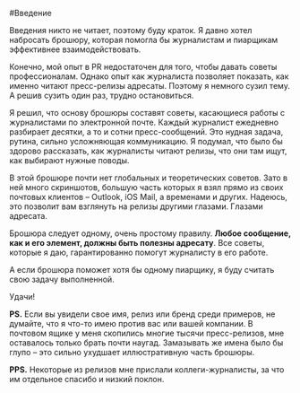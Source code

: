 #Введение

Введения никто не читает, поэтому буду краток. Я давно хотел набросать брошюру, которая помогла бы журналистам и пиарщикам эффективнее взаимодействовать.  

Конечно, мой опыт в PR недостаточен для того, чтобы давать советы профессионалам. Однако опыт как журналиста позволяет показать, как именно читают пресс-релизы адресаты. Поэтому я немного сузил тему. А решив сузить один раз, трудно остановиться.

Я решил, что основу брошюры составят советы, касающиеся работы с журналистами по электронной почте. Каждый журналист ежедневно разбирает десятки, а то и сотни пресс-сообщений. Это нудная задача, рутина, сильно усложняющая коммуникацию. Я подумал, что было бы здорово рассказать, как журналисты читают релизы, что они там ищут, как выбирают нужные поводы.

В этой брошюре почти нет глобальных и теоретических советов. Зато в ней много скриншотов, большую часть которых я взял прямо из своих почтовых клиентов – Outlook, iOS Mail, а временами и других. Надеюсь, это позволит вам взглянуть на релизы другими глазами. Глазами адресата. 

Брошюра следует одному, очень простому правилу. **Любое сообщение, как и его элемент, должны быть полезны адресату**. Все советы, которые я даю, гарантированно помогут журналисту в его работе.

А если брошюра поможет хотя бы одному пиарщику, я буду считать свою задачу выполненной.

Удачи!

**PS.** Если вы увидели свое имя, релиз или бренд среди примеров, не думайте, что я что-то имею против вас или вашей компании. В почтовом ящике у меня скопились многие тысячи пресс-релизов, мне оставалось только брать почти наугад. Замазывать же имена было бы глупо – это сильно ухудшает иллюстративную часть брошюры. 

**PPS.** Некоторые из релизов мне прислали коллеги-журналисты, за что им отдельное спасибо и низкий поклон. 
